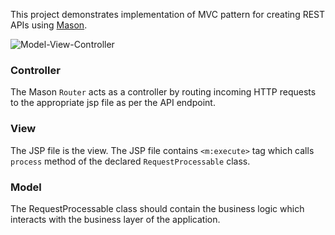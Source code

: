 This project demonstrates implementation of MVC pattern for creating REST APIs using [Mason](https://github.com/metamug/mason).

![Model-View-Controller](https://lh3.googleusercontent.com/-abO9OBpPqpM/XaBvYhzW2gI/AAAAAAAAFUk/5zsyjQzXzVcH5RHSWbzH4kdWYdJWOdgzgCLcBGAsYHQ/s0/mvc.png)

### Controller

The Mason `Router` acts as a controller by routing incoming HTTP requests to the appropriate jsp file as per the API endpoint.

### View

The JSP file is the view. The JSP file contains `<m:execute>` tag which calls `process` method of the declared `RequestProcessable` class.

### Model

The RequestProcessable class should contain the business logic which interacts with the business layer of the application.
